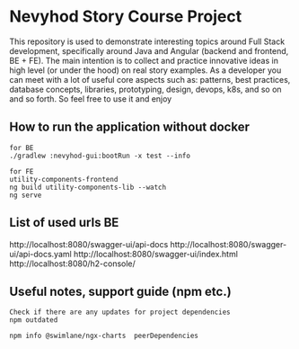 # Nevyhod Story Course Project 
This repository is used to demonstrate interesting topics around Full Stack development, specifically around Java and Angular (backend and frontend, BE + FE).
The main intention is to collect and practice innovative ideas in high level (or under the hood) on real story examples. As a developer you can meet with a lot of useful core aspects such as: patterns, best practices, database concepts, libraries, prototyping, design, devops, k8s, and so on and so forth.
So feel free to use it and enjoy


## How to run the application without docker
```
for BE
./gradlew :nevyhod-gui:bootRun -x test --info

for FE
utility-components-frontend
ng build utility-components-lib --watch
ng serve
```

## List of used urls BE
http://localhost:8080/swagger-ui/api-docs
http://localhost:8080/swagger-ui/api-docs.yaml
http://localhost:8080/swagger-ui/index.html
http://localhost:8080/h2-console/


## Useful notes, support guide (npm etc.)
```
Check if there are any updates for project dependencies
npm outdated

npm info @swimlane/ngx-charts  peerDependencies
```
